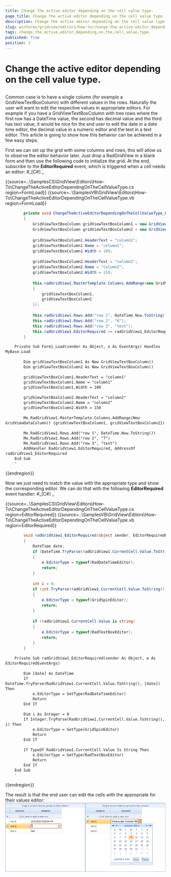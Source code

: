 ```yaml
---
title: Change the active editor depending on the cell value type.
page_title: Change the active editor depending on the cell value type. | UI for WinForms Documentation
description: Change the active editor depending on the cell value type.
slug: winforms/gridview/editors/how-to/change-the-active-editor-depending-on-the-cell-value-type.
tags: change,the,active,editor,depending,on,the,cell,value,type.
published: True
position: 2
---
```


# Change the active editor depending on the cell value type.



## 

Common case is to have a single column (for example a GridViewTextBoxColumn) with different values in the rows.
          Naturally the user will want to edit the respective values in appropriate editors. For example if you have a
          GridViewTextBoxColumn with tree rows where the first row has a DateTime value, the second has decimal value and the
          third has text value, it would be nice for the end user to edit the date in a date time editor, the decimal
          value in a numeric editor and the text in a text editor. This article is going to show how this behavior can be achieved
          in a few easy steps.
        

First we can set up the grid with some columns and rows, this will allow us to observe the editor behavior later.
          Just drop a RadGridView in a blank form and then use the following code to initialize the grid. At the end, subscribe
          to the __EditorRequired__ event, which is triggered when a cell needs an editor:
        #_[C#] _

	



{{source=..\SamplesCS\GridView\Editors\How-To\ChangeTheActiveEditorDependingOnTheCellValueType.cs region=FormLoad}} 
{{source=..\SamplesVB\GridView\Editors\How-To\ChangeTheActiveEditorDependingOnTheCellValueType.vb region=FormLoad}} 

````C#      
        private void ChangeTheActiveEditorDependingOnTheCellValueType_Load(object sender, EventArgs e)
        {
            GridViewTextBoxColumn gridViewTextBoxColumn1 = new GridViewTextBoxColumn();
            GridViewTextBoxColumn gridViewTextBoxColumn2 = new GridViewTextBoxColumn();

            gridViewTextBoxColumn1.HeaderText = "column1";
            gridViewTextBoxColumn1.Name = "column1";
            gridViewTextBoxColumn1.Width = 100;

            gridViewTextBoxColumn2.HeaderText = "column2";
            gridViewTextBoxColumn2.Name = "column2";
            gridViewTextBoxColumn2.Width = 150;

            this.radGridView1.MasterTemplate.Columns.AddRange(new GridViewDataColumn[]
            {
                gridViewTextBoxColumn1,
                gridViewTextBoxColumn2
            });

            this.radGridView1.Rows.Add("row 1", DateTime.Now.ToString());
            this.radGridView1.Rows.Add("row 2", "6");
            this.radGridView1.Rows.Add("row 3", "test");
            this.radGridView1.EditorRequired += radGridView1_EditorRequired;
        }
````
````VB.NET
    Private Sub Form1_Load(sender As Object, e As EventArgs) Handles MyBase.Load

        Dim gridViewTextBoxColumn1 As New GridViewTextBoxColumn()
        Dim gridViewTextBoxColumn2 As New GridViewTextBoxColumn()

        gridViewTextBoxColumn1.HeaderText = "column1"
        gridViewTextBoxColumn1.Name = "column1"
        gridViewTextBoxColumn1.Width = 100

        gridViewTextBoxColumn2.HeaderText = "column2"
        gridViewTextBoxColumn2.Name = "column2"
        gridViewTextBoxColumn2.Width = 150

        Me.RadGridView1.MasterTemplate.Columns.AddRange(New GridViewDataColumn() {gridViewTextBoxColumn1, gridViewTextBoxColumn2})

        Me.RadGridView1.Rows.Add("row 1", DateTime.Now.ToString())
        Me.RadGridView1.Rows.Add("row 2", "7")
        Me.RadGridView1.Rows.Add("row 3", "test")
        AddHandler RadGridView1.EditorRequired, AddressOf radGridView1_EditorRequired
    End Sub
    '
````

{{endregion}} 




Now we just need to match the value with the appropriate type and show the corresponding editor.
          We can do that with the following __EditorRequired__ event handler:
        #_[C#] _

	



{{source=..\SamplesCS\GridView\Editors\How-To\ChangeTheActiveEditorDependingOnTheCellValueType.cs region=EditorRequired}} 
{{source=..\SamplesVB\GridView\Editors\How-To\ChangeTheActiveEditorDependingOnTheCellValueType.vb region=EditorRequired}} 

````C#
        void radGridView1_EditorRequired(object sender, EditorRequiredEventArgs e)
        {
            DateTime date;
            if (DateTime.TryParse(radGridView1.CurrentCell.Value.ToString(), out date))
            {
                e.EditorType = typeof(RadDateTimeEditor);
                return;
            }

            int i = 0;
            if (int.TryParse(radGridView1.CurrentCell.Value.ToString(), out i))
            {
                e.EditorType = typeof(GridSpinEditor);
                return;
            }

            if (radGridView1.CurrentCell.Value is string)
            {
                e.EditorType = typeof(RadTextBoxEditor);
                return;
            }
        }
````
````VB.NET
    Private Sub radGridView1_EditorRequired(sender As Object, e As EditorRequiredEventArgs)

        Dim [date] As DateTime
        If DateTime.TryParse(RadGridView1.CurrentCell.Value.ToString(), [date]) Then
            e.EditorType = GetType(RadDateTimeEditor)
            Return
        End If

        Dim i As Integer = 0
        If Integer.TryParse(RadGridView1.CurrentCell.Value.ToString(), i) Then
            e.EditorType = GetType(GridSpinEditor)
            Return
        End If

        If TypeOf RadGridView1.CurrentCell.Value Is String Then
            e.EditorType = GetType(RadTextBoxEditor)
            Return
        End If
    End Sub
    '
````

{{endregion}} 




The result is that the end user can edit the cells with the appropriate for their values editor:
        ![gridview-editors-howto-change-the-active-editor-depending-on-the-cell-value-type 001](images/gridview-editors-howto-change-the-active-editor-depending-on-the-cell-value-type001.png)
